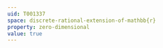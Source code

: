 ```yaml
---
uid: T001337
space: discrete-rational-extension-of-mathbb{r}
property: zero-dimensional
value: true
---
```

